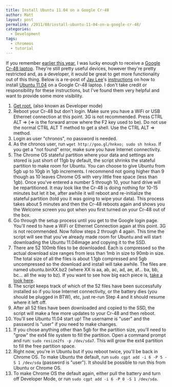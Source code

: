 ```yaml
---
title: Install Ubuntu 11.04 on a Google Cr-48
author: Matt
layout: post
permalink: /2011/08/install-ubuntu-11-04-on-a-google-cr-48/
categories:
  - Development
tags:
  - chromeos
  - tutorial
---
```


If you remember [earlier this year][1], I was lucky enough to receive a [Google Cr-48 laptop][2]. They're still pretty useful devices, however they're pretty restricted and, as a developer, it would be great to get more functionality out of this thing. Below is a re-post of [Jay Lee][3]'s [instructions][4] on how to install [Ubuntu 11.04][5] on a Google Cr-48 laptop. I don't take credit or responsibility for these instructions, but I've found them very helpful and want to provide some more visibility.

 [1]: http://mbmccormick.com/2011/02/connect-your-google-cr-48-laptop-to-pal2-0-at-purdue/
 [2]: http://www.google.com/chromebook/
 [3]: http://www.blogger.com/profile/00619758583418639317
 [4]: http://chromeos-cr48.blogspot.com/2011/04/ubuntu-1104-for-cr-48-is-ready.html
 [5]: http://www.ubuntu.com/

1.  [Get root.][6] (also known as Developer mode)
2.  Reboot your Cr-48 but don't login. Make sure you have a WiFi or USB Ethernet connection at this point. 3G is not recommended. Press CTRL ALT => (=> is the forward arrow where the F2 key used to be). Do not use the normal CTRL ALT T method to get a shell. Use the CTRL ALT => method.
3.  Login as user "chronos", no password is needed.
4.  As the chronos user, run `wget http://goo.gl/hnkxo; sudo sh hnkxo`. If you get a "not found" error, make sure you have Internet connectivity.
5.  The Chrome OS stateful partition where your data and settings are stored is just short of 11gb by default, the script shrinks the stateful partition to make room for Ubuntu. You can choose to give Ubuntu from 5gb up to 10gb in 1gb increments. I recommend not going higher than 9 though as 10 leaves Chrome OS with very little free space (less than 1gb). Once you've entered a number 5 through 10, your hard drive will be repartitioned. It may look like the Cr-48 is doing nothing for 10-15 minutes but let it be, after awhile it will reboot and re-initialize the stateful partition (told you it was going to wipe your data). This process takes about 5 minutes and then the Cr-48 reboots again and shows you the Welcome screen you got when you first turned on your Cr-48 out of the box.
6.  Go through the setup process until you get to the Google login page. You'll need to have a WiFi or Ethernet Connection again at this point. 3G is not recommended. Now follow steps 2 through 4 again. This time the script will see that you've already made room for Ubuntu and will start downloading the Ubuntu 11.04image and copying it to the SSD.
7.  There are 52 100mb files to be downloaded. Each is compressed so the actual download size ranges from less than 1mb in size to 90mb in size. The total size of all the files is about 1.1gb compressed and 5gb uncompressed so the download and install will take awhile. The files are named ubuntu.binXX.bz2 (where XX is aa, ab, ac, ad, ae, af… ba, bb, bc… all the way to bz). If you want to see how big each piece is, [take a look here][7].
8.  The script keeps track of which of the 52 files have been successfully installed so if you lose Internet connectivity, or the battery dies (you should be plugged in BTW), etc, just re-run Step 4 and it should resume where it left off.
9.  After all 52 files have been downloaded and copied to the SSD, the script will make a few more updates to your Cr-48 and then reboot.
10. You'll see Ubuntu 11.04 start up! The username is "user" and the password is "user" if you need to make changes.
11. If you chose anything other than 5gb for the partition size, you'll need to "grow" the ext4 file system to fill the partition. Open a command prompt and run: `sudo resize2fs -p /dev/sda7`. This will grow the ext4 partition to fill the free partition space.
12. Right now, you're in Ubuntu but if you reboot twice, you'll be back in Chrome OS. To make Ubuntu the default, run `sudo cgpt add -i 6 -P 5 -S 1 /dev/sda` (password is "user"). It should be possible to run this from Ubuntu or Chrome OS.
13. To make Chrome OS the default again, either pull the battery and turn off Developer Mode, or run `sudo cgpt add -i 6 -P 0 -S 1 /dev/sda`.

 [6]: http://chromeos-cr48.blogspot.com/2010/12/rooting-jailbreaking-your-new-google.html
 [7]: http://code.google.com/p/cr-48-ubuntu/downloads/list